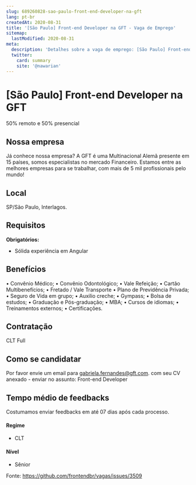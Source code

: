 ```yaml
---
slug: 689260828-sao-paulo-front-end-developer-na-gft
lang: pt-br
createdAt: 2020-08-31
title: '[São Paulo] Front-end Developer na GFT - Vaga de Emprego'
sitemap:
  lastModified: 2020-08-31
meta:
  description: 'Detalhes sobre a vaga de emprego: [São Paulo] Front-end Developer na GFT'
  twitter:
    card: summary
    site: '@nawarian'
---
```


# [São Paulo] Front-end Developer na GFT

<!-- 
==================================================
São Paulo Front-End Developer na GFT
==================================================
-->

<!--
==================================================
==================================================
-->
50% remoto e 50% presencial
## Nossa empresa

Já conhece nossa empresa? A GFT é uma Multinacional Alemã presente em 15 países, somos especialistas no mercado Financeiro. Estamos entre as melhores empresas para se trabalhar, com mais de 5 mil profissionais pelo mundo!

## Local

SP/São Paulo, Interlagos.

## Requisitos

**Obrigatórios:**
- Sólida experiência em Angular

## Benefícios

• Convênio Médico;
• Convênio Odontológico;
• Vale Refeição;
• Cartão Multibenefícios;
• Fretado / Vale Transporte
• Plano de Previdência Privada;
• Seguro de Vida em grupo;
• Auxilio creche;
• Gympass;
• Bolsa de estudos;
• Graduação e Pós-graduação;
• MBA;
• Cursos de idiomas;
• Treinamentos externos;
• Certificações.

## Contratação

CLT Full

## Como se candidatar

Por favor envie um email para gabriela.fernandes@gft.com. com seu CV anexado - enviar no assunto: Front-end Developer

## Tempo médio de feedbacks

Costumamos enviar feedbacks em até 07 dias após cada processo.

#### Regime
- CLT

#### Nível
- Sênior





Fonte: https://github.com/frontendbr/vagas/issues/3509